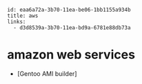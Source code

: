 ```
id: eaa6a72a-3b70-11ea-be06-1bb1155a934b
title: aws
links:
  - d3d8539a-3b70-11ea-bd9a-6781e88db73a
```

# amazon web services

* [Gentoo AMI builder]

[1]: https://github.com/sormy/gentoo-ami-builder
